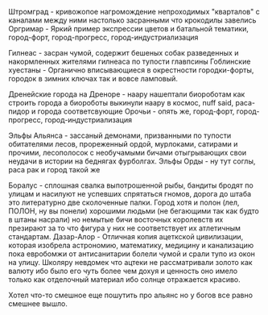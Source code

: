Штромград - кривожопое нагромождение непроходимых "кварталов" с каналами между ними настолько засранными что крокодилы завелись
Оргримар - Яркий пример экспрессии цветов и батальной тематики, город-форт, город-прогресс, город-индустриализация

Гилнеас - засран чумой, содержит бешеных собак разведенных и накормленных жителями гилнеаса по тупости главпсины
Гоблинские хуестаны - Органично вписывающиеся в окрестности городки-форты, городок в зимних ключах так и вовсе ламповый. 

Дренейские города на Дреноре - наару нашептали биороботам как строить города а биороботы выкинули наару в космос, nuff said, раса-пидор и города соответсвующие
Орочьи - опять же, город-форт, город-прогресс, город-индустриализация

Эльфы Альянса - зассаный демонами, призванными по тупости обитателями лесов, прореженный ордой, мурлоками, сатирами и прочими, лесополосок с необучамыми бичами отыгрывающих свои неудачи в истории на беднягах фурболгах.
Эльфы Орды - ну тут соглы, раса рак и город такой же

Боралус - сплошная свалка выпотрошенной рыбы, бандиты бродят по улицам и насилуют не успевших спрятаться гномов, дорога до штаба это литературно две сколоченные палки. Город хотя и полон (лел, ПОЛОН, ну вы понели) хорошими людьми (не бегающими так как будто в штаны насрали) но немытые бичи восточных королевств их презирают за то что фигура у них не соответствует их атлетичным стандартам.
Дазар-Алор - Отличная копия ацеткской цивилизации, которая изобрела астрономию, математику, медицину и канализацию пока евробомжи от антисанитарии болели чумой и срали тупо из окон на улицу. Школяру невдомек что ацтеки не рассматривали золото как валюту ибо было его чуть более чем дохуя и ценность оно имело только как отделочный материал ибо солнце отражается красиво.

Хотел что-то смешное еще пошутить про альянс но у богов все равно смешнее вышло.